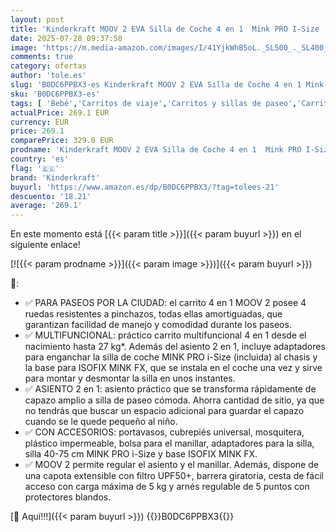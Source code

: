 ```yaml
---
layout: post
title: 'Kinderkraft MOOV 2 EVA Silla de Coche 4 en 1  Mink PRO I-Size  MINK FX  Sistema de Viaje  Cochecito para Bebé  Silla de Paseo  Plegable  para Recién Nacido  Desde el Nacimiento hasta los 3 Años'
date: 2025-07-28 09:37:58
image: 'https://m.media-amazon.com/images/I/41YjkWhB5oL._SL500_._SL400_.jpg'
comments: true
category: ofertas
author: 'tole.es'
slug: 'B0DC6PPBX3-es Kinderkraft MOOV 2 EVA Silla de Coche 4 en 1 Mink PRO...'
sku: 'B0DC6PPBX3-es'
tags: [ 'Bebé','Carritos de viaje','Carritos y sillas de paseo','Carritos, sillas de paseo y accesorios','bebé','coche','de','kinderkraft','nacido','recién','silla','🇪🇸', ]
actualPrice: 269.1 EUR
currency: EUR
price: 269.1
comparePrice: 329.0 EUR
prodname: 'Kinderkraft MOOV 2 EVA Silla de Coche 4 en 1  Mink PRO I-Size  MINK FX  Sistema de Viaje  Cochecito para Bebé  Silla de Paseo  Plegable  para Recién Nacido  Desde el Nacimiento hasta los 3 Años'
country: 'es'
flag: '🇪🇸'
brand: 'Kinderkraft'
buyurl: 'https://www.amazon.es/dp/B0DC6PPBX3/?tag=tolees-21'
descuento: '18.21'
average: '269.1'
---
```


En este momento está [{{< param title >}}]({{< param buyurl >}}) en el siguiente enlace!

[![{{< param prodname >}}]({{< param image >}})]({{< param buyurl >}})

🔎:

- ✅ PARA PASEOS POR LA CIUDAD: el carrito 4 en 1 MOOV 2 posee 4 ruedas resistentes a pinchazos, todas ellas amortiguadas, que garantizan facilidad de manejo y comodidad durante los paseos.
- ✅ MULTIFUNCIONAL: práctico carrito multifuncional 4 en 1 desde el nacimiento hasta 27 kg*. Además del asiento 2 en 1, incluye adaptadores para enganchar la silla de coche MINK PRO i-Size (incluida) al chasis y la base para ISOFIX MINK FX, que se instala en el coche una vez y sirve para montar y desmontar la silla en unos instantes.
- ✅ ASIENTO 2 en 1: asiento práctico que se transforma rápidamente de capazo amplio a silla de paseo cómoda. Ahorra cantidad de sitio, ya que no tendrás que buscar un espacio adicional para guardar el capazo cuando se le quede pequeño al niño.
- ✅ CON ACCESORIOS: portavasos, cubrepiés universal, mosquitera, plástico impermeable, bolsa para el manillar, adaptadores para la silla, silla 40-75 cm MINK PRO i-Size y base ISOFIX MINK FX.
- ✅ MOOV 2 permite regular el asiento y el manillar. Además, dispone de una capota extensible con filtro UPF50+, barrera giratoria, cesta de fácil acceso con carga máxima de 5 kg y arnés regulable de 5 puntos con protectores blandos.

[🛒 Aquí!!!]({{< param buyurl >}})
{{<world>}}B0DC6PPBX3{{</world>}}
